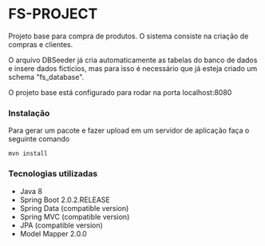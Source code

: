 # FS-PROJECT

Projeto base para compra de produtos.
O sistema consiste na criação de compras e clientes.

O arquivo DBSeeder já cria automaticamente as tabelas do banco de dados e insere dados ficticios, mas para isso é necessário que já esteja criado um schema "fs_database".

O projeto base está configurado para rodar na porta localhost:8080

### Instalação

Para gerar um pacote e fazer upload em um servidor de aplicação faça o seguinte comando
```
mvn install
```

### Tecnologias utilizadas

- Java 8
- Spring Boot 2.0.2.RELEASE
- Spring Data (compatible version)
- Spring MVC (compatible version)
- JPA (compatible version)
- Model Mapper 2.0.0
